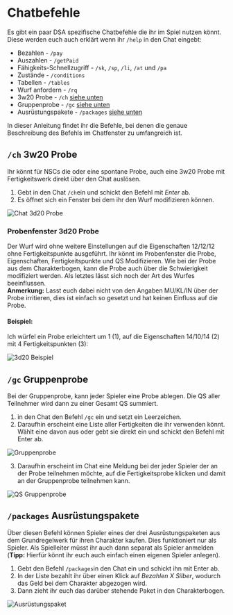 # Chatbefehle
Es gibt ein paar DSA spezifische Chatbefehle die ihr im Spiel nutzen könnt. Diese werden euch auch erklärt wenn ihr `/help` in den Chat eingebt:
* Bezahlen - `/pay`
* Auszahlen - `/getPaid`
* Fähigkeits-Schnellzugriff - `/sk`, `/sp`, `/li`, `/at` und `/pa`
* Zustände - `/conditions`
* Tabellen - `/tables`
* Wurf anfordern - `/rq`
* 3w20 Probe - `/ch` [siehe unten]()
* Gruppenprobe - `/gc` [siehe unten]()
* Ausrüstungspakete - `/packages` [siehe unten]()  
  
In dieser Anleitung findet ihr die Befehle, bei denen die genaue Beschreibung des Befehls im Chatfenster zu umfangreich ist.

## `/ch` 3w20 Probe
Ihr könnt für NSCs die oder eine spontane Probe, auch eine 3w20 Probe mit Fertigkeitswerk direkt über den Chat auslösen.
1. Gebt in den Chat `/ch`ein und schickt den Befehl mit *Enter* ab.
2. Es öffnet sich ein Fenster bei dem ihr den Wurf modifizieren können.  
  
  ![Chat 3d20 Probe](https://user-images.githubusercontent.com/80099175/114532001-b26f0580-9c4c-11eb-8e24-fca4dae8ab25.png)

### Probenfenster 3d20 Probe
Der Wurf wird ohne weitere Einstellungen auf die Eigenschaften 12/12/12 ohne Fertigkeitspunkte ausgeführt. Ihr könnt im Probenfenster die Probe, Eigenschaften, Fertigkeitspunkte und QS Modifizieren. Wie bei der Probe aus dem Charakterbogen, kann die Probe auch über die Schwierigkeit modifiziert werden. Als letztes lässt sich noch der Art des Wurfes beeinflussen.  
**Anmerkung:** Lasst euch dabei nicht von den Angaben MU/KL/IN über der Probe irritieren, dies ist einfach so gesetzt und hat keinen Einfluss auf die Probe. 
  
#### Beispiel:
Ich würfel ein Probe erleichtert um 1 (1), auf die Eigenschaften 14/10/14 (2) mit 4 Fertigkeitspunkten (3):  
  
![3d20 Beispiel](https://user-images.githubusercontent.com/80099175/114533399-26f67400-9c4e-11eb-9c95-b18307490787.png)

## `/gc` Gruppenprobe
Bei der Gruppenprobe, kann jeder Spieler eine Probe ablegen. Die QS aller Teilnehmer wird dann zu einer Gesamt QS summiert.
1. in den Chat den Befehl `/gc` ein und setzt ein Leerzeichen. 
2. Daraufhin erscheint eine Liste aller Fertigkeiten die ihr verwenden könnt. Wählt eine davon aus oder gebt sie direkt ein und schickt den Befehl mit Enter ab.  
  
  ![Gruppenprobe](https://user-images.githubusercontent.com/80099175/115222480-0f663200-a10b-11eb-9a0b-01a4295c6245.png)
  
3. Daraufhin erscheint im Chat eine Meldung bei der jeder Spieler der an der Probe teilnehmen möchte, auf die Fertigkeitsprobe klicken und damit an der Gruppenprobe teilnehmen kann.  
  
  ![QS Gruppenprobe](https://user-images.githubusercontent.com/80099175/115222693-4b999280-a10b-11eb-8dca-105f91d0391c.png)
  
## `/packages` Ausrüstungspakete
Über diesen Befehl können Spieler  eines der drei Ausrüstungspaketen aus dem Grundregelwerk für ihren Charakter kaufen. Dies funktioniert nur als Spieler. Als Spielleiter müsst ihr auch dann separat als Spieler anmelden (**Tipp:** Hierfür könnt ihr euch auch einfach einen eigenen Spieler anlegen).
1. Gebt den Befehl `/packages`in den Chat ein und schickt ihn mit Enter ab.
2. In der Liste bezahlt ihr über einen Klick auf *Bezahlen X Silber*, wodurch das Geld bei dem Charakter abgezogen wird.
3. Dann zieht ihr euch das darüber stehende Paket in den Charakterbogen.
  
  ![Ausrüstungspaket](https://user-images.githubusercontent.com/80099175/115224318-024a4280-a10d-11eb-8347-ae4370d10074.png)
